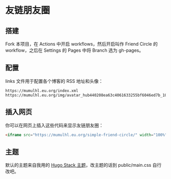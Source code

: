 # 友链朋友圈

## 搭建

Fork 本项目，在 Actions 中开启 workflows，然后开启叫作 Friend Circle 的 workflow，之后在 Settings 的 Pages 中将 Branch 选为 gh-pages。

## 配置

links 文件用于配置各个博客的 RSS 地址和头像：

```
https://mumulhl.eu.org/index.xml https://mumulhl.eu.org/img/avatar_hub440208ea63c4061633255bf6046ed7b_104338_300x0_resize_q75_h2_box_2.webp
```

## 插入网页

你可以在网页上插入这些代码来显示友链朋友圈：

```html
<iframe src="https://mumulhl.eu.org/simple-friend-circle/" width="100%" height="400rem" style="border:none;"></iframe>
```

## 主题

默认的主题来自我用的 [Hugo Stack 主题](https://stack.jimmycai.com)，改主题的话到 public/main.css 自行改吧。
